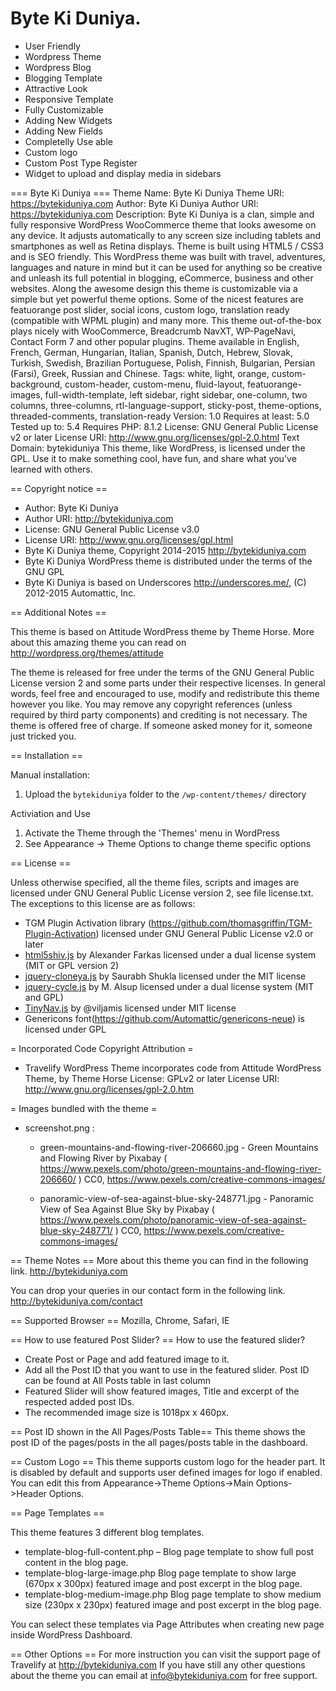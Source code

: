 # Byte Ki Duniya. 

- User Friendly
- Wordpress Theme
- Wordpress Blog
- Blogging Template
- Attractive Look
- Responsive Template
- Fully Customizable 
- Adding New Widgets 
- Adding New Fields
- Completelly Use able 
- Custom logo
- Custom Post Type Register
- Widget to upload and display media in sidebars

=== Byte Ki Duniya ===
Theme Name: Byte Ki Duniya
Theme URI: https://bytekiduniya.com
Author: Byte Ki Duniya
Author URI: https://bytekiduniya.com
Description: Byte Ki Duniya is a clan, simple and fully responsive WordPress WooCommerce theme that looks awesome on any device. It adjusts automatically to any screen size including tablets and smartphones as well as Retina displays. Theme is built using HTML5 / CSS3 and is SEO friendly. This WordPress theme was built with travel, adventures, languages and nature in mind but it can be used for anything so be creative and unleash its full potential in blogging, eCommerce, business and other websites. Along the awesome design this theme is customizable via a simple but yet powerful theme options. Some of the nicest features are featuorange post slider, social icons, custom logo, translation ready (compatible with WPML plugin) and many more. This theme out-of-the-box plays nicely with WooCommerce, Breadcrumb NavXT, WP-PageNavi, Contact Form 7 and other popular plugins. Theme available in English, French, German, Hungarian, Italian, Spanish, Dutch, Hebrew, Slovak, Turkish, Swedish, Brazilian Portuguese, Polish, Finnish, Bulgarian, Persian (Farsi), Greek, Russian and Chinese.
Tags: white, light, orange, custom-background, custom-header, custom-menu, fluid-layout, featuorange-images, full-width-template, left sidebar, right sidebar, one-column, two columns, three-columns, rtl-language-support, sticky-post, theme-options, threaded-comments, translation-ready
Version: 1.0
Requires at least: 5.0
Tested up to: 5.4
Requires PHP: 8.1.2
License: GNU General Public License v2 or later
License URI: http://www.gnu.org/licenses/gpl-2.0.html
Text Domain: bytekiduniya
This theme, like WordPress, is licensed under the GPL.
Use it to make something cool, have fun, and share what you've learned with others.

== Copyright notice ==

* Author: Byte Ki Duniya
* Author URI: http://bytekiduniya.com
* License: GNU General Public License v3.0
* License URI: http://www.gnu.org/licenses/gpl.html
* Byte Ki Duniya theme, Copyright 2014-2015 http://bytekiduniya.com
* Byte Ki Duniya WordPress theme is distributed under the terms of the GNU GPL
* Byte Ki Duniya is based on Underscores http://underscores.me/, (C) 2012-2015 Automattic, Inc.

== Additional Notes ==

This theme is based on Attitude WordPress theme by Theme Horse. More about this amazing theme you can read on http://wordpress.org/themes/attitude

The theme is released for free under the terms of the GNU General Public License version 2
and some parts under their respective licenses.
In general words, feel free and encouraged to use, modify and redistribute this theme however you like.
You may remove any copyright references (unless required by third party components) and crediting is not necessary.
The theme is offered free of charge. If someone asked money for it, someone just tricked you.

== Installation ==

Manual installation:

1. Upload the `bytekiduniya` folder to the `/wp-content/themes/` directory

Activiation and Use

1. Activate the Theme through the 'Themes' menu in WordPress
2. See Appearance -> Theme Options to change theme specific options

== License ==

Unless otherwise specified, all the theme files, scripts and images are licensed under GNU General Public License version 2, see file license.txt.
The exceptions to this license are as follows:
* TGM Plugin Activation library (https://github.com/thomasgriffin/TGM-Plugin-Activation) licensed under GNU General Public License v2.0 or later
* [html5shiv.js](https://github.com/aFarkas/html5shiv) by Alexander Farkas licensed under a dual license system (MIT or GPL version 2)
* [jquery-cloneya.js](https://github.com/Yapapaya/jquery-cloneya) by Saurabh Shukla licensed under the MIT license
* [jquery-cycle.js](http://jquery.malsup.com/cycle/) by M. Alsup licensed under a dual license system (MIT and GPL)
* [TinyNav.js](http://tinynav.com/) by @viljamis licensed under MIT license
* Genericons font(https://github.com/Automattic/genericons-neue) is licensed under GPL

= Incorporated Code Copyright Attribution =
* Travelify WordPress Theme incorporates code from Attitude WordPress Theme, by Theme Horse
  License: GPLv2 or later License URI: http://www.gnu.org/licenses/gpl-2.0.htm

= Images bundled with the theme =
* screenshot.png :
	* green-mountains-and-flowing-river-206660.jpg - Green Mountains and Flowing River by Pixabay ( https://www.pexels.com/photo/green-mountains-and-flowing-river-206660/ )
  	CC0, https://www.pexels.com/creative-commons-images/
  	
	* panoramic-view-of-sea-against-blue-sky-248771.jpg - Panoramic View of Sea Against Blue Sky by Pixabay ( https://www.pexels.com/photo/panoramic-view-of-sea-against-blue-sky-248771/ )
  	CC0, https://www.pexels.com/creative-commons-images/

== Theme Notes ==
More about this theme you can find in the following link.
http://bytekiduniya.com

You can drop your queries in our contact form in the following link.
http://bytekiduniya.com/contact

== Supported Browser ==
Mozilla, Chrome, Safari, IE

== How to use featured Post Slider? ==
How to use the featured slider?
* Create Post or Page and add featured image to it.
* Add all the Post ID that you want to use in the featured slider. Post ID can be found at All Posts table in last column
* Featured Slider will show featured images, Title and excerpt of the respected added post IDs.
* The recommended image size is 1018px x 460px.

== Post ID shown in the All Pages/Posts Table==
This theme shows the post ID of the pages/posts in the all pages/posts table in the dashboard.

== Custom Logo ==
This theme supports custom logo for the header part.
It is disabled by default and supports user defined images for logo if enabled.
You can edit this from Appearance->Theme Options->Main Options->Header Options.

== Page Templates ==

This theme features 3 different blog templates.
- template-blog-full-content.php – Blog page template to show full post content in the blog page.
- template-blog-large-image.php Blog page template to show large (670px x 300px) featured image and post excerpt in the blog page.
- template-blog-medium-image.php Blog page template to show medium size (230px x 230px) featured image and post excerpt in the blog page.

You can select these templates via Page Attributes when creating new page inside WordPress Dashboard.

== Other Options ==
For more instruction you can visit the support page of Travelify at http://bytekiduniya.com
If you have still any other questions about the theme you can email at info@bytekiduniya.com for free support.
